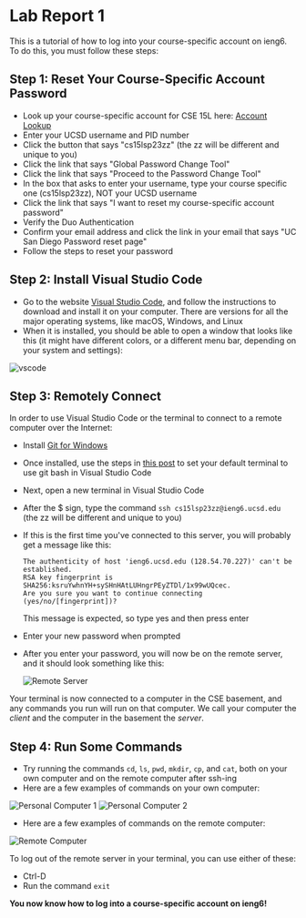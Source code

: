 # Lab Report 1

This is a tutorial of how to log into your course-specific account on ieng6. To do this, you must follow these steps:

## Step 1: Reset Your Course-Specific Account Password
* Look up your course-specific account for CSE 15L here: [Account Lookup](https://sdacs.ucsd.edu/~icc/index.php)
* Enter your UCSD username and PID number
* Click the button that says "cs15lsp23zz" (the zz will be different and unique to you)
* Click the link that says "Global Password Change Tool"
* Click the link that says "Proceed to the Password Change Tool"
* In the box that asks to enter your username, type your course specific one (cs15lsp23zz), NOT your UCSD username
* Click the link that says "I want to reset my course-specific account password"
* Verify the Duo Authentication
* Confirm your email address and click the link in your email that says "UC San Diego Password reset page"
* Follow the steps to reset your password


## Step 2: Install Visual Studio Code
* Go to the website [Visual Studio Code](https://code.visualstudio.com/), and follow the instructions to download and install it on your computer. There are versions for all the major operating systems, like macOS, Windows, and Linux
* When it is installed, you should be able to open a window that looks like this (it might have different colors, or a different menu bar, depending on your system and settings):

![vscode](https://user-images.githubusercontent.com/88350907/230518209-3cb4f5ad-89f8-4813-9d8b-59ac5ed7cc53.jpg)


## Step 3: Remotely Connect
In order to use Visual Studio Code or the terminal to connect to a remote computer over the Internet:
* Install [Git for Windows](https://gitforwindows.org/)
* Once installed, use the steps in [this post](https://stackoverflow.com/questions/42606837/how-do-i-use-bash-on-windows-from-the-visual-studio-code-integrated-terminal/50527994#50527994) to set your default terminal to use git bash in Visual Studio Code
* Next, open a new terminal in Visual Studio Code
* After the $ sign, type the command `ssh cs15lsp23zz@ieng6.ucsd.edu` (the zz will be different and unique to you) 
* If this is the first time you've connected to this server, you will probably get a message like this: 
  ```
  The authenticity of host 'ieng6.ucsd.edu (128.54.70.227)' can't be established.
  RSA key fingerprint is SHA256:ksruYwhnYH+sySHnHAtLUHngrPEyZTDl/1x99wUQcec.
  Are you sure you want to continue connecting (yes/no/[fingerprint])? 
  ```
  This message is expected, so type yes and then press enter
  
* Enter your new password when prompted
* After you enter your password, you will now be on the remote server, and it should look something like this:

  ![Remote Server](https://user-images.githubusercontent.com/88350907/230541840-7140c749-8b63-424e-bbe4-ab631fe17d45.jpg)

Your terminal is now connected to a computer in the CSE basement, and any commands you run will run on that computer. We call your computer the *client* and the computer in the basement the *server*.


## Step 4: Run Some Commands
* Try running the commands `cd`, `ls`, `pwd`, `mkdir`, `cp`, and `cat`, both on your own computer and on the remote computer after ssh-ing
* Here are a few examples of commands on your own computer:

![Personal Computer 1](https://user-images.githubusercontent.com/88350907/230546930-824b9df7-5650-4c1f-b301-16ce9e49e3ac.jpg)
![Personal Computer 2](https://user-images.githubusercontent.com/88350907/230548722-a75fc30a-295c-47b3-adc4-aaa10db09bf4.jpg)

* Here are a few examples of commands on the remote computer:

![Remote Computer](https://user-images.githubusercontent.com/88350907/230546085-19d607c1-f9ff-47e1-856d-bb61189a68e9.jpg)


To log out of the remote server in your terminal, you can use either of these:
   * Ctrl-D
   * Run the command `exit`


**You now know how to log into a course-specific account on ieng6!**


